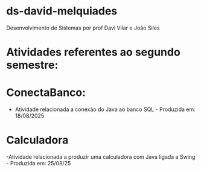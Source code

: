# ds-david-melquiades
Desenvolvimento de Sistemas por prof Davi Vilar e João Siles
#	Atividades referentes ao segundo semestre:

# ConectaBanco:
- Atividade relacionada a conexão do Java ao banco SQL - Produzida em: 18/08/2025

#	Calculadora
  
-Atividade relacionada a produzir uma calculadora com Java ligada a Swing - Produzida em: 25/08/25
